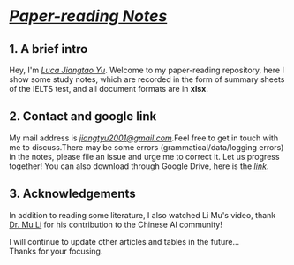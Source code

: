 # *[Paper-reading Notes](https://github.com/BinPeach/paper-reading-note)*
## 1. A brief intro
Hey, I'm *[Luca Jiangtao Yu](https://www.jiangtaoyu.hk/)*. Welcome to my paper-reading repository, here I show some study notes, which are recorded in the form of summary sheets of the IELTS test, and all document formats are in **xlsx**.
## 2. Contact and google link
My mail address is *<jiangtyu2001@gmail.com>*.Feel free to get in touch with me to discuss.There may be some errors (grammatical/data/logging errors) in the notes, please file an issue and urge me to correct it. Let us progress together! You can also download through Google Drive, here is the *[link](https://drive.google.com/drive/folders/1fyVaZM7bWrjGRUDoC2VT0xIuXhW64DdH?usp=sharing)*.
## 3. Acknowledgements
In addition to reading some literature, I also watched Li Mu's video, thank [Dr. Mu Li](https://github.com/mli) for his contribution to the Chinese AI community!

I will continue to update other articles and tables in the future...   
Thanks for your focusing.   